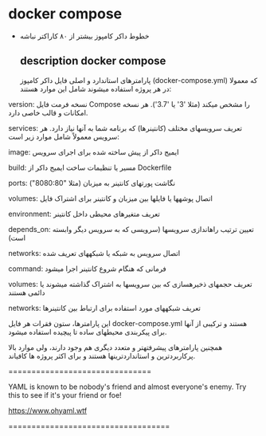 # docker compose 

- خطوط داکر کامپوز بیشتر از ۸۰ کاراکتر نباشه

  ## description docker compose

  پارامترهای استاندارد و اصلی فایل داکر کامپوز (docker-compose.yml) که معمولا در هر پروژه استفاده میشوند شامل این موارد هستند:

version: نسخه فرمت فایل Compose را مشخص میکند (مثلا '3' یا '3.7'). هر نسخه امکانات و قالب خاصی دارد.

services: تعریف سرویسهای مختلف (کانتینرها) که برنامه شما به آنها نیاز دارد. هر سرویس معمولاً شامل موارد زیر است:

image: ایمیج داکر از پیش ساخته شده برای اجرای سرویس

build: مسیر یا تنظیمات ساخت ایمیج داکر از Dockerfile

ports: نگاشت پورتهای کانتینر به میزبان (مثلا "8080:80")

volumes: اتصال پوشهها یا فایلها بین میزبان و کانتینر برای اشتراک فایل

environment: تعریف متغیرهای محیطی داخل کانتینر

depends_on: تعیین ترتیب راهاندازی سرویسها (سرویسی که به سرویس دیگر وابسته است)

networks: اتصال سرویس به شبکه یا شبکههای تعریف شده

command: فرمانی که هنگام شروع کانتینر اجرا میشود

volumes: تعریف حجمهای ذخیرهسازی که بین سرویسها به اشتراک گذاشته میشوند یا دائمی هستند

networks: تعریف شبکههای مورد استفاده برای ارتباط بین کانتینرها

این پارامترها، ستون فقرات هر فایل docker-compose.yml هستند و ترکیبی از آنها برای پیکربندی محیطهای ساده تا پیچیده استفاده میشود.

همچنین پارامترهای پیشرفتهتر و متعدد دیگری هم وجود دارند، ولی موارد بالا پرکاربردترین و استانداردترینها هستند و برای اکثر پروژه ها کافیاند.



===============================

YAML is known to be nobody's friend and almost everyone's enemy. Try this to see if it's your friend or foe!


https://www.ohyaml.wtf

===================================
